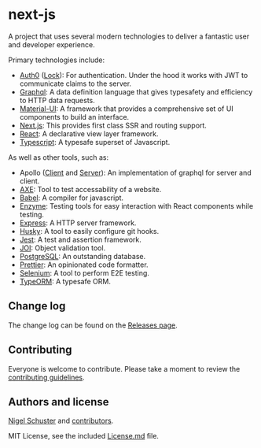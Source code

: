 # next-js

A project that uses several modern technologies to deliver a fantastic user and developer experience.

Primary technologies include:

- [Auth0](https://auth0.com/) ([Lock](https://github.com/auth0/lock)): For authentication. Under the hood it works with JWT to communicate claims to the server.
- [Graphql](https://graphql.org/): A data definition language that gives typesafety and efficiency to HTTP data requests.
- [Material-UI](https://material-ui.com/): A framework that provides a comprehensive set of UI components to build an interface.
- [Next.js](https://nextjs.org/): This provides first class SSR and routing support.
- [React](https://reactjs.org/): A declarative view layer framework.
- [Typescript](https://www.typescriptlang.org/): A typesafe superset of Javascript.

As well as other tools, such as:

- Apollo ([Client](https://www.apollographql.com/docs/react/) and [Server](https://www.apollographql.com/server)): An implementation of graphql for server and client.
- [AXE](https://axe-core.org/): Tool to test accessability of a website.
- [Babel](https://babeljs.io/): A compiler for javascript.
- [Enzyme](https://airbnb.io/enzyme/): Testing tools for easy interaction with React components while testing.
- [Express](https://expressjs.com/): A HTTP server framework.
- [Husky](https://github.com/typicode/husky): A tool to easily configure git hooks.
- [Jest](https://jestjs.io/): A test and assertion framework.
- [JOI](https://github.com/hapijs/joi): Object validation tool.
- [PostgreSQL](https://www.postgresql.org/): An outstanding database.
- [Prettier](https://prettier.io/): An opinionated code formatter.
- [Selenium](https://www.seleniumhq.org/): A tool to perform E2E testing.
- [TypeORM](http://typeorm.io/#/): A typesafe ORM.

## Change log

The change log can be found on the [Releases page](https://github.com/Neitsch/next-js/releases).

## Contributing

Everyone is welcome to contribute. Please take a moment to review the [contributing guidelines](Contributing.md).

## Authors and license

[Nigel Schuster](https://github.com/Neitsch/next-experiment) and [contributors](https://github.com/Neitsch/next-js/graphs/contributors).

MIT License, see the included [License.md](License.md) file.
